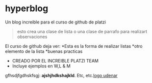 # hyperblog
Un blog increible para el curso de github de platzi
>esto crea una clase de lista
>o una clase de parrafo para realizart observaciones

El curso de github deja ver:
*Esta es la forma de realizar listas
*otro elemento de la lista
*buenas practicas
* CREADO POR EL INCREIBLE PLATZI TEAM
* Incluye ejemplos en W,L & M

gfhsdjfgdhskfsgj: **ajshjhdkshajkld**. Etc, etc.[logo udenar](https://www.udenar.edu.co/recursos/wp-content/uploads/2016/10/logo-ppal-movil.fw_-1.png "logo udenar")

